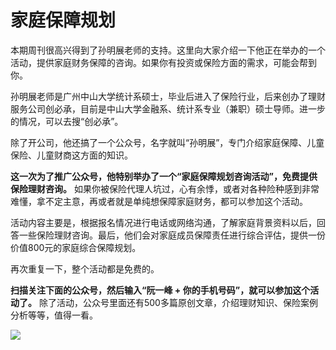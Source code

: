 # 家庭保障规划

本期周刊很高兴得到了孙明展老师的支持。这里向大家介绍一下他正在举办的一个活动，提供家庭财务保障的咨询。如果你有投资或保险方面的需求，可能会帮到你。

孙明展老师是广州中山大学统计系硕士，毕业后进入了保险行业，后来创办了理财服务公司创必承，目前是中山大学金融系、统计系专业（兼职）硕士导师。进一步的情况，可以去搜“创必承”。

除了开公司，他还搞了一个公众号，名字就叫“孙明展”，专门介绍家庭保障、儿童保险、儿童财商这方面的知识。

**这一次为了推广公众号，他特别举办了一个“家庭保障规划咨询活动”，免费提供保险理财咨询。** 如果你被保险代理人坑过，心有余悸，或者对各种险种感到非常难懂，拿不定主意，再或者就是单纯想保障家庭财务，都可以参加这个活动。

活动内容主要是，根据报名情况进行电话或网络沟通，了解家庭背景资料以后，回答一些保险理财咨询。最后，他们会对家庭成员保障责任进行综合评估，提供一份价值800元的家庭综合保障规划。

再次重复一下，整个活动都是免费的。

**扫描关注下面的公众号，然后输入“阮一峰 + 你的手机号码”，就可以参加这个活动了。** 除了活动，公众号里面还有500多篇原创文章，介绍理财知识、保险案例分析等等，值得一看。

![](https://www.wangbase.com/blogimg/asset/201906/bg2019060903.jpg)




